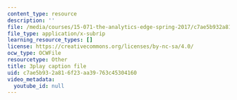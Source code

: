 ```yaml
---
content_type: resource
description: ''
file: /media/courses/15-071-the-analytics-edge-spring-2017/c7ae5b932a816f23aa39763c45304160_FYXIRXnQ8Fc.srt
file_type: application/x-subrip
learning_resource_types: []
license: https://creativecommons.org/licenses/by-nc-sa/4.0/
ocw_type: OCWFile
resourcetype: Other
title: 3play caption file
uid: c7ae5b93-2a81-6f23-aa39-763c45304160
video_metadata:
  youtube_id: null
---
```

